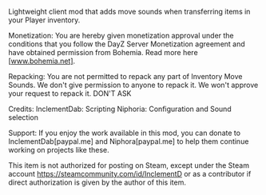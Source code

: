 Lightweight client mod that adds move sounds when transferring items in your Player inventory.

Monetization:
You are hereby given monetization approval under the conditions that you follow the DayZ Server Monetization agreement and have obtained permission from Bohemia. Read more here [www.bohemia.net].

Repacking:
You are not permitted to repack any part of Inventory Move Sounds. We don't give permission to anyone to repack it. We won't approve your request to repack it. DON'T ASK

Credits:
InclementDab: Scripting
Niphoria: Configuration and Sound selection

Support:
If you enjoy the work available in this mod, you can donate to InclementDab[paypal.me] and Niphora[paypal.me] to help them continue working on projects like these.

This item is not authorized for posting on Steam, except under the Steam account https://steamcommunity.com/id/InclementD or as a contributor if direct authorization is given by the author of this item.